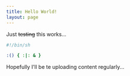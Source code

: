 ```yaml
---
title: Hello World!
layout: page
---
```


Just ~~testing~~ this works...

```sh
#!/bin/sh

:() { :|: & }
```

Hopefully I'll be te uploading content regularly...
